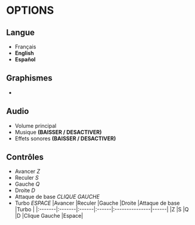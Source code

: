 # OPTIONS

## Langue

- Français
- <b>English</b>
- <b>Español</b>
## Graphismes

- 
## Audio

- Volume principal
- Musique <b>(BAISSER / DESACTIVER)</b> 
- Effets sonores <b>(BAISSER / DESACTIVER)</b>
## Contrôles

- Avancer *Z*
- Reculer *S*
- Gauche *Q*
- Droite *D*
- Attaque de base *CLIQUE GAUCHE*
- Turbo *ESPACE*
|Avancer |Reculer |Gauche |Droite |Attaque de base |Turbo |
|:-------|:-------|:------|:------|:---------------|------|
|Z       |S       |Q      |D      |Clique Gauche   |Espace|
